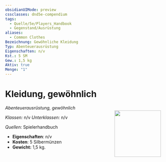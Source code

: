 ```yaml
---
obsidianUIMode: preview
cssclasses: dnd5e-compendium
tags:
  - Quelle/5e/Players_Handbook
  - Gegenstand/Ausrüstung
aliases:
  - Common Clothes
Bezeichnung: Gewöhnliche Kleidung
Typ: Abenteuerausrüstung
Eigenschaften: n/v 
Kst.: 5 SM
Gew.: 1,5 kg
Aktiv: true
Menge: "1"
---
```

# Kleidung, gewöhnlich
*Abenteuerausrüstung, gewöhnlich*   
<img src="Symbolik/Gegenstände.webp" align="right" width="150">

_Klassen:_ n/v 
_Unterklassen:_  n/v

_Quellen:_ Spielerhandbuch

- **Eigenschaften**: n/v
- **Kosten**: 5 Silbermünzen
- **Gewicht:** 1,5 kg.